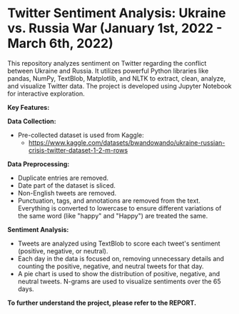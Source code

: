 # Twitter Sentiment Analysis: Ukraine vs. Russia War (January 1st, 2022 - March 6th, 2022)

This repository analyzes sentiment on Twitter regarding the conflict between Ukraine and Russia. It utilizes powerful Python libraries like pandas, NumPy, TextBlob, Matplotlib, and NLTK to extract, clean, analyze, and visualize Twitter data. The project is developed using Jupyter Notebook for interactive exploration.

**Key Features:**

**Data Collection:**

* Pre-collected dataset is used from Kaggle:
    * https://www.kaggle.com/datasets/bwandowando/ukraine-russian-crisis-twitter-dataset-1-2-m-rows

**Data Preprocessing:**

* Duplicate entries are removed.
* Date part of the dataset is sliced.
* Non-English tweets are removed.
* Punctuation, tags, and annotations are removed from the text. Everything is converted to lowercase to ensure different variations of the same word (like "happy" and "Happy") are treated the same.

**Sentiment Analysis:**

* Tweets are analyzed using TextBlob to score each tweet's sentiment (positive, negative, or neutral).
* Each day in the data is focused on, removing unnecessary details and counting the positive, negative, and neutral tweets for that day.
* A pie chart is used to show the distribution of positive, negative, and neutral tweets. N-grams are used to visualize sentiments over the 65 days.

**To further understand the project, please refer to the REPORT.**



